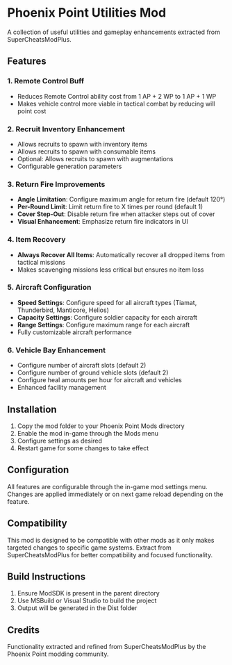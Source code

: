 # Phoenix Point Utilities Mod

A collection of useful utilities and gameplay enhancements extracted from SuperCheatsModPlus.

## Features

### 1. Remote Control Buff
- Reduces Remote Control ability cost from 1 AP + 2 WP to 1 AP + 1 WP  
- Makes vehicle control more viable in tactical combat by reducing will point cost

### 2. Recruit Inventory Enhancement
- Allows recruits to spawn with inventory items
- Allows recruits to spawn with consumable items  
- Optional: Allows recruits to spawn with augmentations
- Configurable generation parameters

### 3. Return Fire Improvements
- **Angle Limitation**: Configure maximum angle for return fire (default 120°)
- **Per-Round Limit**: Limit return fire to X times per round (default 1)
- **Cover Step-Out**: Disable return fire when attacker steps out of cover
- **Visual Enhancement**: Emphasize return fire indicators in UI

### 4. Item Recovery
- **Always Recover All Items**: Automatically recover all dropped items from tactical missions
- Makes scavenging missions less critical but ensures no item loss

### 5. Aircraft Configuration
- **Speed Settings**: Configure speed for all aircraft types (Tiamat, Thunderbird, Manticore, Helios)
- **Capacity Settings**: Configure soldier capacity for each aircraft
- **Range Settings**: Configure maximum range for each aircraft
- Fully customizable aircraft performance

### 6. Vehicle Bay Enhancement
- Configure number of aircraft slots (default 2)
- Configure number of ground vehicle slots (default 2)  
- Configure heal amounts per hour for aircraft and vehicles
- Enhanced facility management

## Installation

1. Copy the mod folder to your Phoenix Point Mods directory
2. Enable the mod in-game through the Mods menu
3. Configure settings as desired
4. Restart game for some changes to take effect

## Configuration

All features are configurable through the in-game mod settings menu. Changes are applied immediately or on next game reload depending on the feature.

## Compatibility

This mod is designed to be compatible with other mods as it only makes targeted changes to specific game systems. Extract from SuperCheatsModPlus for better compatibility and focused functionality.

## Build Instructions

1. Ensure ModSDK is present in the parent directory
2. Use MSBuild or Visual Studio to build the project
3. Output will be generated in the Dist folder

## Credits

Functionality extracted and refined from SuperCheatsModPlus by the Phoenix Point modding community.